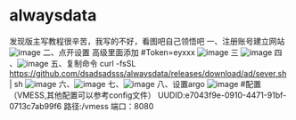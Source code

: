 # alwaysdata
发现版主写教程很辛苦，我写的不好，看图吧自己领悟吧
一、注册账号建立网站
![image](https://github.com/dsadsadsss/alwaysdata/blob/main/1.PNG)
二、点开设置 高级里面添加 #Token=eyxxx
![image](https://github.com/dsadsadsss/alwaysdata/blob/main/2.PNG)
三
![image](https://github.com/dsadsadsss/alwaysdata/blob/main/3.PNG)
四
、![image](https://github.com/dsadsadsss/alwaysdata/blob/main/4.PNG)
五、复制命令 curl -fsSL https://github.com/dsadsadsss/alwaysdata/releases/download/ad/sever.sh | sh
![image](https://github.com/dsadsadsss/alwaysdata/blob/main/5.PNG)
六、![image](https://github.com/dsadsadsss/alwaysdata/blob/main/6.PNG)
七、![image](https://github.com/dsadsadsss/alwaysdata/blob/main/7.PNG)
八、设置argo
![image](https://github.com/dsadsadsss/alwaysdata/blob/main/7.PNG)
#配置（VMESS,其他配置可以参考config文件）
UUDID:e7043f9e-0910-4471-91bf-0713c7ab99f6
路径:/vmess
端口：8080
